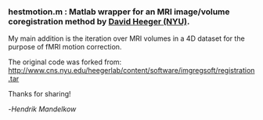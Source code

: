 ### hestmotion.m : Matlab wrapper for an MRI image/volume coregistration method by [David Heeger (NYU)](http://www.cns.nyu.edu/heegerlab/?page=home).
My main addition is the iteration over MRI volumes in a 4D dataset for the purpose of fMRI motion correction.

The original code was forked from: http://www.cns.nyu.edu/heegerlab/content/software/imgregsoft/registration.tar

Thanks for sharing!

-*Hendrik Mandelkow*

